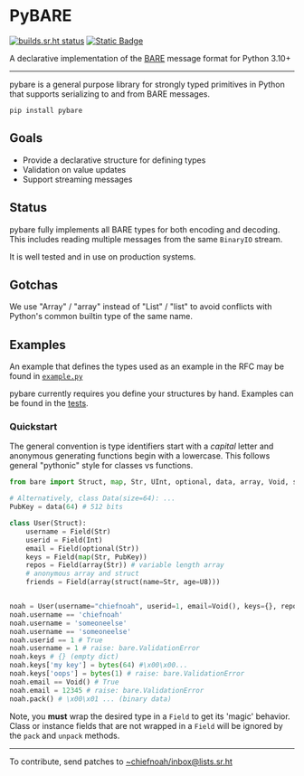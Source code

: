 # PyBARE
[![builds.sr.ht status](https://builds.sr.ht/~chiefnoah/pybare.svg)](https://builds.sr.ht/~chiefnoah/pybare?)
[![Static
Badge](https://img.shields.io/badge/Docs-green?style=flat&logo=python)](https://pybare.ngp.computer)

A declarative implementation of the [BARE](https://baremessages.org/) message
format for Python 3.10+

---

pybare is a general purpose library for strongly typed primitives in Python that
supports serializing to and from BARE messages.

```shell
pip install pybare
```

## Goals

* Provide a declarative structure for defining types
* Validation on value updates
* Support streaming messages

## Status

pybare fully implements all BARE types for both encoding and decoding. This
includes reading multiple messages from the same `BinaryIO` stream.

It is well tested and in use on production systems.

## Gotchas

We use "Array" / "array" instead of "List" / "list" to avoid conflicts with Python's
common builtin type of the same name.

## Examples

An example that defines the types used as an example in the RFC may be found in
[`example.py`](./example.py)

pybare currently requires you define your structures by hand. Examples can be
found in the
[tests](https://git.sr.ht/~chiefnoah/pybare/tree/master/bare/test_encoder.py).

### Quickstart

The general convention is type identifiers start with a *capital* letter and anonymous
generating functions begin with a lowercase. This follows general "pythonic" style for
classes vs functions.

```python
from bare import Struct, map, Str, UInt, optional, data, array, Void, struct, U8

# Alternatively, class Data(size=64): ...
PubKey = data(64) # 512 bits

class User(Struct):
    username = Field(Str)
    userid = Field(Int)
    email = Field(optional(Str))
    keys = Field(map(Str, PubKey))
    repos = Field(array(Str)) # variable length array
    # anonymous array and struct
    friends = Field(array(struct(name=Str, age=U8)))


noah = User(username="chiefnoah", userid=1, email=Void(), keys={}, repos=[], friends=[])
noah.username == 'chiefnoah'
noah.username = 'someoneelse'
noah.username == 'someoneelse'
noah.userid == 1 # True
noah.username = 1 # raise: bare.ValidationError
noah.keys # {} (empty dict)
noah.keys['my key'] = bytes(64) #\x00\x00...
noah.keys['oops'] = bytes(1) # raise: bare.ValidationError
noah.email == Void() # True
noah.email = 12345 # raise: bare.ValidationError
noah.pack() # \x00\x01 ... (binary data)
```

Note, you **must** wrap the desired type in a `Field` to get its 'magic' behavior.
Class or instance fields that are not wrapped in a `Field` will be ignored by the `pack`
and `unpack` methods.

---

To contribute, send patches to [~chiefnoah/inbox@lists.sr.ht](mailto:~chiefnoah/inbox@lists.sr.ht)
